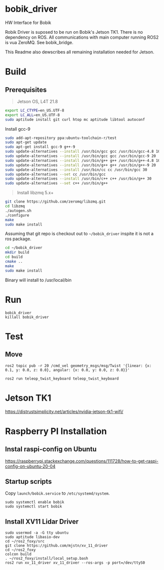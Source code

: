 # bobik_driver
HW Interface for Bobik

Robik Driver is suposed to be run on Bobik's Jetson TK1. There is no dependency on ROS. All communications with main computer running ROS2 is vua ZeroMQ. See bobik_bridge.

This Readme also dewscribes all remaining installation needed for Jetson.

# Build

## Prerequisites

> Jetson OS, L4T 21.8
```bash
export LC_CTYPE=en_US.UTF-8
export LC_ALL=en_US.UTF-8
sudo aptitude install git curl htop mc aptitude libtool autoconf
```

Install gcc-9
```bash
sudo add-apt-repository ppa:ubuntu-toolchain-r/test
sudo apt-get update
sudo apt-get install gcc-9 g++-9
sudo update-alternatives --install /usr/bin/gcc gcc /usr/bin/gcc-4.8 10
sudo update-alternatives --install /usr/bin/gcc gcc /usr/bin/gcc-9 20
sudo update-alternatives --install /usr/bin/g++ g++ /usr/bin/g++-4.8 10
sudo update-alternatives --install /usr/bin/g++ g++ /usr/bin/g++-9 20
sudo update-alternatives --install /usr/bin/cc cc /usr/bin/gcc 30
sudo update-alternatives --set cc /usr/bin/gcc
sudo update-alternatives --install /usr/bin/c++ c++ /usr/bin/g++ 30
sudo update-alternatives --set c++ /usr/bin/g++
```


> Install libzmq 5.x+
```bash
git clone https://github.com/zeromq/libzmq.git
cd libzmq
./autogen.sh
./configure
make
sudo make install
```

Assuming that git repo is checkout out to ```~/bobik_driver``` inspite it is not a ros package.

```bash
cd ~/bobik_driver
mkdir build
cd build
cmake ..
make
sudo make install
```
Binary will install to /usr/local/bin

# Run
```
bobik_driver
killall bobik_driver
```


# Test

## Move
```
ros2 topic pub -r 20 /cmd_vel geometry_msgs/msg/Twist '{linear: {x: 0.1, y: 0.0, z: 0.0}, angular: {x: 0.0, y: 0.0, z: 0.0}}'
```

```
ros2 run teleop_twist_keyboard teleop_twist_keyboard
```
# Jetson TK1
https://distrustsimplicity.net/articles/nvidia-jetson-tk1-wifi/

# Raspberry PI Installation

## Instal raspi-config on Ubuntu
https://raspberrypi.stackexchange.com/questions/111728/how-to-get-raspi-config-on-ubuntu-20-04

## Startup scripts

Copy ```launch/bobik.service``` to ```/etc/systemd/system```.
```
sudo systemctl enable bobik
sudo systemctl start bobik
```

## Install XV11 Lidar Driver
```
sudo usermod -a -G tty ubuntu
sudo aptitude libasio-dev
cd ~/ros2_foxy/src
git clone https://github.com/mjstn/xv_11_driver
cd ~/ros2_foxy
colcon build
. ~/ros2_foxy/install/local_setup.bash
ros2 run xv_11_driver xv_11_driver --ros-args -p port=/dev/ttyS0
```
